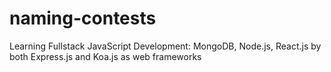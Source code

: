 # naming-contests
Learning Fullstack JavaScript Development: MongoDB, Node.js, React.js by both Express.js and Koa.js as web frameworks
